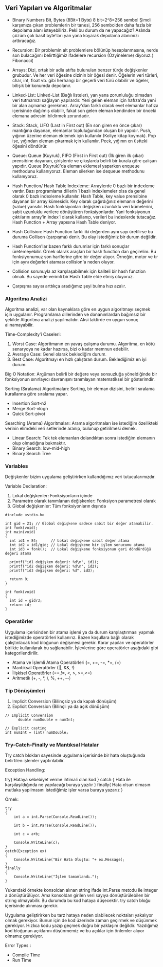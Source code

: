 ## Veri Yapıları ve Algoritmalar
* Binary Numbers 
Bit, Bytes (8Bit=1 Byte)
8 bit=2^8=256 sembol
Şimdi karşımıza çıkan problemlerin bir tanesi, 256 sembolden daha fazla bir depolama alanı isteyebiliriz. Peki bu durum da ne yapacağız? Aslında çözüm çok basit byte'ları yan yana koyarak depolama alanımızı arttıracağız. 

* Recursion: Bir problemin alt problemlere bölünüp hesaplanmasına, nerde son bulacağımı belirttiğimiz ifadelere recursion (Özyineleme) diyoruz.( Fibonacci)

* Arrays: Dizi, ortak bir adla atıfta bulunulan benzer türde değişkenler grubudur. Ve her veri öğesine dizinin bir öğesi denir. Öğelerin veri türleri, char, int, float vb. gibi herhangi bir geçerli veri türü olabilir ve öğeler, bitişik bir konumda depolanır.

* Linked-List: Linked-List (Bağlı listeler), yan yana zorunluluğu olmadan veri tutmamızı sağlayan yapılardır. Yeni gelen eleman için hafıza'da yeni bir alan açmamız gerekmez. Array'dan farklı olarak evet elemanlar hafıza içerisinde dağılmış olabilir, fakat son gelen eleman kendinden bir önceki elemana adresini bildirmek zorundadır.

* Stack: Stack, LIFO (Last in First out) (En son giren en önce çıkar) mantığına dayanan, elemanlar topluluğundan oluşan bir yapıdır. Push, yığının üzerine eleman eklemek için kullanılır (Koliye kitap koymak). Pop ise, yığından eleman çıkarmak için kullanılır. Peek, yığının en üstteki öğesini döndürür.

* Queue: Queue (Kuyruk), FIFO (First in First out) (İlk giren ilk çıkar) prensibine dayanan, girişlerde ve çıkışlarda belirli bir kurala göre çalışan yapıdır. 
Queue (Kuyruk)'da eleman eklemesi yaparken enqueue methodunu kullanıyoruz. Eleman silerken ise dequeue methodunu kullanıyoruz.

* Hash Function/ Hash Table
Indexleme: Arraylerde 0 bazlı bir indexleme vardır. Bazı programlama dillerin 1 bazlı indexlemeler olsa da genel olarak 0 bazlı indexleme kullanılır.
Hash Table, key value prensibine dayanan bir array kümesidir. Key olarak çağırdığınız elemanın değerini (value) yansıtır. 
Hash fonksiyonları değişken uzunluklu veri kümelerini, sabit uzunluklu verilere dönüştüren fonksiyonlardır. Yani fonksiyonun çıktılarını array’in index’i olarak kullanıp, verileri bu indexlerde tutacağız.
Hash Function + Array  yapısına Hash Table deniyor. 

* Hash Collision: Hash Function farklı iki değerden aynı sayı üretilirse bu duruma Collison (çarpışma) denir. Bu olay istediğimiz bir durum değildir.

*	Hash Function'lar bazen farklı durumlar için farklı sonuçlar üretemeyebilir. Örnek olarak araçları bir hash function dan geçirelim. Bu fonksiyonumuz son harflerine göre bir değer atıyor. Örneğin, motor ve tır için aynı değerleri ataması collision'a neden oluyor.
*	Collision sorunuyla az karşılaşabilmek için kaliteli bir hash function olmalı. Bu sayede verimli bir Hash Table elde etmiş oluyoruz.
*	Çarpışma sayısı arttıkça aradığımız şeyi bulma hızı azalır.


### Algoritma Analizi
Algoritma analizi, var olan kaynaklara göre en uygun algoritmayı seçmek için uygulanır. Programlama dillerinden ve donanımlardan bağımsız bir şekilde Algoritma analizi yapılmalıdır. Aksi taktirde en uygun sonuç alınamayabilir.

Time-Complexity'i Caseleri:
1. Worst Case: Algoritmanın en yavaş çalışma durumu. Algoritma, en kötü senaryoya ne kadar hazırsa, bizi o kadar memnun edebilir. 
2. Average Case: Genel olarak beklediğim durum. 
3. Best Case: Algoritmayı en hızlı çalıştıran durum. Beklediğimiz en iyi durum.

Big O Notation: Argüman belirli bir değere veya sonsuzluğa yöneldiğinde bir fonksiyonun sınırlayıcı davranışını tanımlayan matematiksel bir gösterimdir.

Sorting (Sıralama) Algoritmaları:
Sorting, bir eleman dizisini, belirli sıralama kurallarına göre sıralama yapar.
* Insertion Sort-n2
* Merge Sort-nlogn
* Quick Sort-pivot

Searching (Arama) Algoritmaları:
Arama algoritmaları ise istediğim özellikteki verinin elimdeki veri setlerinde aranıp, bulunup getirilmesi demek.
* Linear Search: Tek tek elemanları dolandıktan sonra istediğim elemanın olup olmadığına bakmaktır.
* Binary Search: low-mid-high
* Binary Search Tree 


### Variables
Değişkenler bizim uygulama geliştirirken kullandığımız veri tutucularımızdır. 

Variable Declaration:
1.	Lokal değişkenler: Fonksiyonların içinde
2.	Parametre olarak tanımlanan değişkenler: Fonksiyon parametresi olarak
3.	Global değişkenler: Tüm fonksiyonların dışında

```
#include <stdio.h>

int gid = 21; // Global değişkene sadece sabit bir değer atanabilir.
int fonk(void);
int main(void)
{
  int id1 = 84;      // Lokal değişkene sabit değer atama
  int id2 = id1/gid; // Lokal değişkene bir işlem sonucunu atama
  int id3 = fonk();  // Lokal değişkene fonksiyonun geri döndürdüğü değeri atama

  printf("id1 değişken değeri: %d\n", id1);
  printf("id2 değişken değeri: %d\n", id2);
  printf("id3 değişken değeri: %d", id3);
  
  return 0;
}

int fonk(void)
{
  int id = gid/3;
  return id;
}
```
### Operatörler 
Uygulama içerisinden bir atama işlemi ya da durum karşılaştırması yapmak istediğimizde operatörleri kullanırız. Bazen koşullara bağlı olarak çalıştırılacak kod bloğunun değişmesi gerekir. Karar yapıları ve operatörler birlikte kullanılarak bu sağlanabilir.
İşlevlerine göre operatörler aşağıdaki gibi kategorilendirilir.
*	Atama ve İşlemli Atama Operatörleri (=, +=, -=, *=, /=)
*	Mantıksal Operatörler (||, &&, !)
*	İlişkisel Operatörler (==,!=, <, >, >=,<=)
*	Aritmetik (+, -, *, /, %, ++, --)

### Tip Dönüşümleri
1.	Implicit Conversion (Bilinçsiz ya da kapalı dönüşüm)
2.	Explicit Conversion (Bilinçli ya da açık dönüşüm)

```
// Implicit Conversion
      double numDouble = numInt;
```

```
// Explicit casting
int numInt = (int) numDouble;
```
### Try-Catch-Finally  ve Mantıksal Hatalar 
Try catch blokları sayesinde uygulama içerisinde bir hata oluştuğunda belirtilen işlemler yaptırılabilir.

Exception Handling:

try{ Hataya sebebiyet verme ihtimali olan kod }
catch { Hata ile karşılaşıldığında ne yapılacağı buraya yazılır }
finally{ Hata olsun olmasın mutlaka yapılmasını istediğimiz işler varsa buraya yazarız }

Örnek:
```
try
{
    int a = int.Parse(Console.ReadLine());

    int b = int.Parse(Console.ReadLine());

    int c = a+b;

    Console.WriteLine(c);
}
catch(Exception ex)
{
    Console.WriteLine("Bir Hata Oluştu: "+ ex.Message);
}
finally
{
    Console.WriteLine("İşlem tamamlandı.");
}
```

Yukarıdaki örnekte konsoldan alınan string ifade int.Parse metodu ile integer a dönüştürülüyor. Ama konsoldan girilen veri sayıya dönüştürülebilen bir string olmayabilir. Bu durumda bu kod hataya düşecektir. try catch bloğu içerisinde alınması gerekir.

Uygulama geliştirirken bu tarz hataya neden olabilecek noktaları yakalıyor olmak gerekiyor. Bunun için de kod üzerinde zaman geçirmek ve düşünmek gerekiyor. Hızlıca kodu yazıp geçmek doğru bir yaklaşım değildir. Yazdığımız kod bloğunun açıklarını düşünmemiz ve bu açıklar için önlemler alıyor olmamız gerekiyor.

Error Types :
*	Compile Time 
*	Run Time


